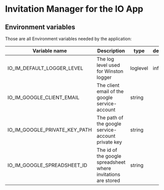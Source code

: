# Invitation Manager for the IO App

## Environment variables

Those are all Environment variables needed by the application:

| Variable name       | Description                                                   | type    | default                                            |
|---------------------|---------------------------------------------------------------|---------|----------------------------------------------------|
| IO_IM_DEFAULT_LOGGER_LEVEL   | The log level used for Winston logger                         | loglevel | info                                              |
| IO_IM_GOOGLE_CLIENT_EMAIL | The client email of the google service-account | string | |
| IO_IM_GOOGLE_PRIVATE_KEY_PATH | The path of the google service-account private key | string | |
| IO_IM_GOOGLE_SPREADSHEET_ID | The id of the google spreadsheet where invitations are stored | string | |  